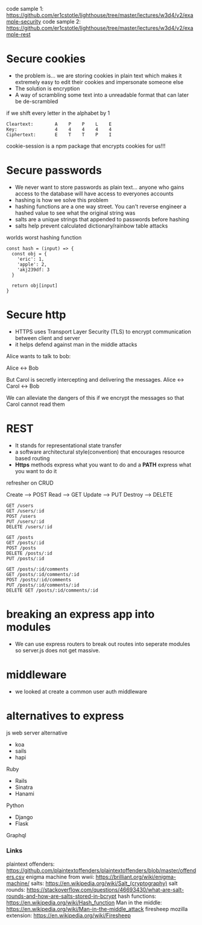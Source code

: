 code sample 1: https://github.com/er1cstotle/lighthouse/tree/master/lectures/w3d4/v2/example-security
code sample 2: https://github.com/er1cstotle/lighthouse/tree/master/lectures/w3d4/v2/example-rest

# Secure cookies

- the problem is... we are storing cookies in plain text which makes it extremely easy to edit their cookies and impersonate someone else
- The solution is encryption
- A way of scrambling some text into a unreadable format that can later be de-scrambled 

if we shift every letter in the alphabet by 1
```
Cleartext:        A    P    P    L    E
Key:              4    4    4    4    4
Ciphertext:       E    T    T    P    I
```

cookie-session is a npm package that encrypts cookies for us!!! 

# Secure passwords

- We never want to store passwords as plain text... anyone who gains access to the database will have access to everyones accounts
- hashing is how we solve this problem
- hashing functions are a one way street. You can't reverse engineer a hashed value to see what the original string was
- salts are a unique strings that appended to passwords before hashing
- salts help prevent calculated dictionary/rainbow table attacks

worlds worst hashing function
```
const hash = (input) => {
  const obj = {
    'eric': 1,
    'apple': 2,
    'akj239df: 3
  }

  return obj[input]
}
```

# Secure http

- HTTPS uses Transport Layer Security (TLS) to encrypt communication between client and server
- it helps defend against man in the middle attacks

Alice wants to talk to bob:

Alice <-> Bob 

But Carol is secretly intercepting and delivering the messages. 
Alice <->  Carol <-> Bob

We can alleviate the dangers of this if we encrypt the messages so that Carol cannot read them

# REST
- It stands for representational state transfer 
- a software architectural style(convention) that encourages resource based routing
- **Https** methods express what you want to do and a **PATH** express what you want to do it

refresher on CRUD 

Create --> POST
Read --> GET
Update --> PUT
Destroy --> DELETE

```
GET /users
GET /users/:id
POST /users
PUT /users/:id
DELETE /users/:id

GET /posts
GET /posts/:id
POST /posts
DELETE /posts/:id
PUT /posts/:id

GET /posts/:id/comments
GET /posts/:id/comments/:id
POST /posts/:id/comments
PUT /posts/:id/comments/:id
DELETE GET /posts/:id/comments/:id
```

# breaking an express app into modules

- We can use express routers to break out routes into seperate modules so server.js does not get massive.

# middleware 

- we looked at create a common user auth middleware


# alternatives to express

js web server alternative 

- koa
- sails 
- hapi 

Ruby

- Rails 
- Sinatra
- Hanami

Python 

- Django 
- Flask 

Graphql 

### Links

plaintext offenders: https://github.com/plaintextoffenders/plaintextoffenders/blob/master/offenders.csv
enigma machine from wwii: https://brilliant.org/wiki/enigma-machine/
salts: https://en.wikipedia.org/wiki/Salt_(cryptography)
salt rounds: https://stackoverflow.com/questions/46693430/what-are-salt-rounds-and-how-are-salts-stored-in-bcrypt
hash functions: https://en.wikipedia.org/wiki/Hash_function
Man in the middle: https://en.wikipedia.org/wiki/Man-in-the-middle_attack
firesheep mozilla extension: https://en.wikipedia.org/wiki/Firesheep
